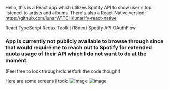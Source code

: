 Hello, this is a React app which utilizes Spotify API to show user's top listened-to artists and albums.
There's also a React Native version: https://github.com/lunarW1TCH/lunarify-react-native

React
TypeScript
Redux Toolkit
i18next
Spotify API
OAuthFlow
### App is currently not publicly available to browse through since that would require me to reach out to Spotify for extended quota usage of their API which I do not want to do at the moment.
(Feel free to look through/clone/fork the code though!)

Here are some screens I took:
![image](https://github.com/lunarW1TCH/lunarify-react/assets/99042954/848d7862-b380-486d-a679-0bb5a9536088)
![image](https://github.com/lunarW1TCH/lunarify-react/assets/99042954/406ceb33-fa90-4282-a60c-6194255cbf3e)
